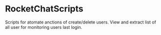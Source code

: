 # RocketChatScripts
Scripts for atomate anctions of create/delete users.
View and extract list of all user for monitoring users last login.
